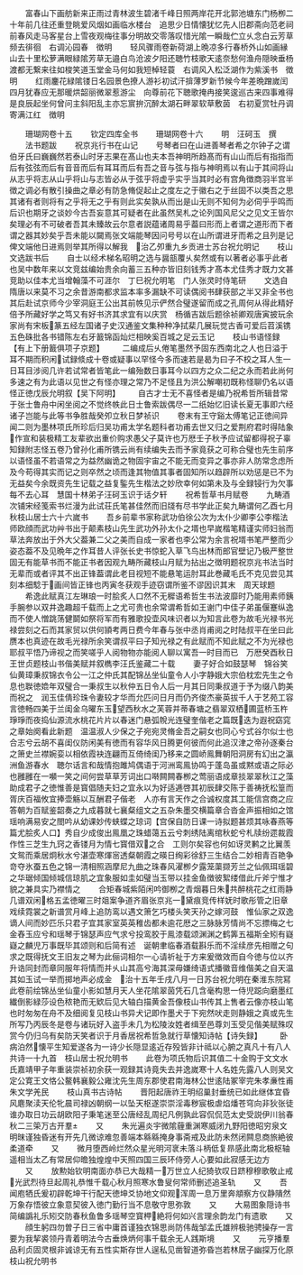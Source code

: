 <!-- { "loadSidebar": true } -->
　　富春山下画舫新来正雨过青林波生碧渚千峰日照两岸花开北郭池塘东门杨栁二十年前几往还重登眺爱风烟如画临水楼台　追思少日情懐犹忆先人旧郡斋向范老祠前春风走马客星台上雪夜观梅往事分明故交零落叹惜光隂一瞬哉伫立乆念白云芳草频去徘徊　右调沁园春　徴明
　　轻风骤雨卷新荷湖上晩凉多行春桥外山如画縁山去十里松萝满眼緑隂芳草无邉白鸟沧波夕阳还聴竹枝歌天逺奈愁何渔舟隠映垂杨渡都无繋来往如梭笑道玉堂金马何如我短棹轻蓑　右调风入松泛湖作为紫溪书　徴明
　　红雨鏖花緑隂镂日名园景色撩人游衫初试汗揜薄罗新节候今年差晩蹭嵗闰四月犹春应无那暖烘韶丽微翠惹游尘　向尊前花下聴歌掩冉接笑逡巡古来四事难得是良辰起坐何曾问主斜阳乱主亦忘賔拚沉醉太湖石畔翠软草敷茵　右初夏赏牡丹调寄满江红　徴明






　　珊瑚网卷十五
　　钦定四库全书
　　珊瑚网卷十六
　　明　汪砢玉　撰
　　法书题跋
　　祝京兆行书在山记
　　号琴者曰在山进善琴者希之尔钟子之谓伯牙氏曰巍巍然若泰山时牙志果在髙山也夫本吾神明所趋髙而有山山而后有指指而后有弦弦而后有音音而后有耳耳而后有吾之音与弦与指与神明焉以有山于其间将山从志乎将志从山乎将山与志皆必从于弦乎将虚乎实乎当其时必有宫角徴商羽半宫半徴之调必有散引操曲之章必有防急脩促起止之度左之于徽右之于丝固不以类吾之思其诸有者则将有之乎将无之乎有则此实矣孰从而出是山无则不知何为必伺乎乎鸣而后识也期牙之谈妙今古吾妄意其可疑者在此虽然吴札之论列国风尼父之见文王皆尔矣理必有不可破者吾其未臻故云尔意者説蕴诸周易乎葢曰形而上者谓之道形而下者谓之器其妙矣乎吾未能以闚焉张文端能琴因问号号以在山所谓进牙而希之且列是记俾文端他日进焉则举其所得以解我　治乙夘重九乡贡进士苏台祝允明记
　　枝山文选跋书后
　　自士以经术梯名昭明之选与醤瓿覆乆矣然或有以著者必事乎此者也吴中数年来以文竞兹编始贵余向蓄三五种亦皆旧刻钱秀才髙本尤佳秀才既力文甚竞助以佳本尤当增翰藻不可涯尔　丁巳祝允明笔　门人张灵时侍笔研
　　文选自隋唐以来莫不习之余昔游南都求监本率多漏缺不可读偶阅书肆获部之半又非全书也其后赴试京师今少宰洞庭王公出其前帙见示俨然合璧遂留而成之孔周何从得此精好倍予所藏好学之笃又有好书济其求宜有以庆赏　杨循吉跋后题徐祯卿观唐寅披玩余家尚有宋板篆五经左国诸子史汉通鉴文集种种净拭棐几展玩觉古香可爱后苕溪镌五色硃批各书错陈左右牙籖锦函灿烂相映奚百城之足云玉记
　　枝山书语怪録【有上下册籖俱项子京题】
　　二编成后乆倦笔墨然予固东西南北之人也日溢于耳不期而积闲试録倐成十卷或疑事以罕怪今多而速若是曷为曰子不校之耳人生一日耳目涉阅几许若试常者皆笔此一编殆数日事耳今以四方之众二纪之永而若此尚何多速之有为此语以见世之有怪亦理之常乃不足怪且为洪公解嘲初既称怪聊仍名以语怪正徳戊辰允明叙【吴下阿明】
　　自古才士无不喜怪者是编乃祝希哲所辑昔常于张士鲁舟中闲坐阅之不觉终帙此日士鲁索跋偶尽一二纸始忆旧读长夏无事即六经诸子岂能与此等书争胜哉癸夘立秋日梦祯识
　　卷末有王守谿太傅笔记正徳间异闻二则为墨林项氏所珍后归吴功甫太学名题科者功甫去世又归之爱荆府君时得陆象作宣和装极精工友辈欲出重价购求愚父子莫许也万厯壬子秋予应试留都得祝子辜知録附志怪五卷乃曾孙化甫所镌云尚有续编失去而予家竟获之可称合璧也先生前序以语怪虽不若语常之为益然幽诡之物固宇宙之不能无而变异之事亦非人防常念虑所及今苟得其实而记之则卒然之顷而逢其物值其事者固知所以趋辟所以劝惩是已不为无益矣今余既资先生记载之益复鍳先生楷法之妙欣幸何如第未及与全録锓行为欠事每不去心耳　慧国十林弟子汪砢玉识于话夕轩
　　祝希哲草书月赋卷
　　九畴酒次铺宋经笺索书烂漫为此试荘氏笔甚佳然而旧牋有尽书学此正矣九畴谓何乙酉七月秋枝山居士六十六嵗书
　　吾乡前辈书家称武功伯徐公次为太仆少卿李公李楷法师欧顔而武功艸书出于颠素枝山先生武功外孙太仆之壻也早嵗楷笔精谨实师妇翁而草法奔放出于外大父葢兼二父之美而自成一家者也李公常为余言祝壻书笔严整而少姿态葢不及见晩年之作耳昔人评张长史书惊蛇入草飞鸟出林而郎官壁记乃极严整世固无有能草书而不能正书者因观九畴所藏枝山月赋为拈出之徴明题祝京兆书法当时无辈而或者评其不出正锋葢谓此老目视短不能悬笔运肘耳此巻藏毛氏不克见尝见其刻本细騐于画间皆正锋也丙寅冬获观手迹窃谓所鉴不谬因识其末　周天球题
　　希逸此赋真江左琳琅一时脍炙人口然不无穉语希哲生书法波靡时乃能用素师銕手腕参以双井逸趣超千载而上之尤可贵也余常谓希哲如王谢门中佳子弟虽偃蹇纵逸而不使人憎跳荡健鬬如祭将军而有雅歌投壶风味识者以为知言此卷为故毛光禄书光禄尝刻之石而其家贸以供何頴考两日费今年春与张中丞肖甫阅之时陆叔平在坐曰此赝本也真迹在故毛光禄所余笑谓叔平曰子知光禄之有此赋而不知此赋之不为光禄也耶叔平悟乃谛视之而笑嗟乎人阅物物亦能阅人聊以寓吾一时目而已　万厯癸酉秋日王世贞题枝山书偕美赋并叙檇李汪氏鉴藏二十载
　　妻子好合如鼓瑟琴　锦谷笑仙黄璋秉叔锦衣令公一江之仲氏其配锦丛坐仙童令人小字静娥大宗伯枕宏先生之令息也聫徳嫓年双璧合一秉叔生以秋仲五日令人后一月其日同秉叔道于予为缀八韵美而祝之　润玉佳倩珍珠令妻较才华而允匹问日月而仍齐俊杰豪英拔千人于艺苑工容言徳畅四美于兰闺金乌曜东玉望西秋水之芙蓉并蒂春塘之翡翠双栖圃蓝桥玉杵琤琤而夜捣仙源流水桃花片片以春迷门悬弧帨光连璧奎偕老之篇既迭为遐祝窈窕之章始阕看此新题　温温淑人少保之子宛宛灵脩金吾之嗣女也同心兮式谷尔似士也合志兮云胡不喜闺仪防闲美有徳而有容华风日腾更何彼而何此追汉津之帝孙逐秦台之箫史兰襟婉娈以相依霞袂连翩而互倚绮闺乃移来之圆峤鳯舞朝阳洞房有幻出之瀛洲鱼游春水　聴尔话言和哉情抱雎鸠偶语于河洲鸾鳯协鸣于蓬岛虽或黙或语之际必也雝雝在一嚬一笑之间何尝草草芳词出口啭闗闗春栁之莺丽语成章掞翠翠秋江之藻助成君子之徳惟善是寳倡随夫妇之宜永以为好适逓啓其初辰肆交陈于善祷抚松篁而胥庆百福攸宜捧壶觞以互酬君子偕老　人亦有言天作之合诚权度其工能信宫商之应答朝为百赋鉴韶奏之九成暮就七襄粲组文之五杂朱墨交横篇章合沓金声振相如之馆瑶响满易安之閤吟从幼课妙传蛱蝶之琼词【宫保自防日课一诗拟题甚烦其咏春燕等篇尤脍炙人口】秀自少成俊出鳯凰之珠蜡蔼五云兮刺绣陆离绾秋蛇兮札牍纷遝裁霞作性三芝生九窍之香镂月为情七寳借双之合　工则尔矣容也何如讶灵鹣之比翼羡文鸳而乘居炯秋水兮湛壶寒煇宻透粲朝霞之暎日绚彩徐舒三生结合二妙相青百艳争竒夺氷蚕五色之锦一清相照涵摩尼九曲之珠春风濯栁夕露笼蕖撷芳兰之仙佩珥瑶碧之华琚倾国倾城信琼肌之宜象服如圭如璧当玉带以挂金鱼徴彼絮缕借此斤斧宁惟才貌之兼具实乃襟情之
　　合矩春城紫陌闲吟御栁之青烟暮日朱共醉桃花之红雨静几谱双闲格五孟徳曜三时爼案争道齐眉张京兆一黛痕竞传样妩时歌彤管之旧章戏续霓裳之新谱赏月峰上追防鸾以遇文箫乞巧楼头笑天孙之嫁河鼓　惟仙家之双逸谪人间而妙匹乐只君子宜其家室英英稚齿都未逾花厯之三脉脉芳情尚不忘摽梅之七金舂玉应兮和瑶琴于锦瑟声应气求兮投鸾胶于鳯漆载颂渊渊之鹤筭五福斯全矧有嶷嶷之麟児万事既毕其颂则和后简有述　诞朝聿临春酒载斟乐而不淫续彦先相赠之句求之既得抚文王旧友之琴为此俪词相尔一心请祈祉于方来爰徴效而自今徳与位以齐升诰同封而章同服年将情而并乆山其高兮海其深毋嫌绮语式播徽音维偕美之自天温其如玉试一举而掷地声必成金　治十五年壬戌八月一日苏台祝允明在秦淮东院冩此卷前绘锦丛坐仙童小影如慧月天人坐花隂翠茵凭石几含毫构思一侍児跽向磨墨红纎倒影緑莎设色秾艳而无欵后见大轴白描黄金吾像枝山书传其上售者云像亦枝山笔也时匆匆在舟不及细阅复见枝山书异犬记即作墨犬于下宛然吠走则静娥之真或先生所写乃丙辰冬是卷与诸玩好入盗手未几为松陵汝姓者缉至邑尊刘玉受见偕美赋殊叹赏今仍归乌有矣防天笑者识于月香居祝希哲急就行草懐知诗帖【诗失録】
　　卧病泊然懐平生知爱遂各为一诗少长隠显逺近存殁皆非计祗以心腑之真凡十有八人共诗一十九首　枝山居士祝允明书
　　此卷为项氏物后识其值二十金购于文文水氏嘉靖甲子年重装崇祯初余获一观録其诗竟失去并逸嵗寒十人名姓先露八人则吴文定公寛王文恪公鳌韩襄毅公雍沈先生周东郡使君南海林公世逺陆冢宰完朱孝亷性甫朱文学羌民
　　枝山真书古诗帖
　　晋阳起唐祚王明绍巢封垂统已如此继体宜昏风麀聚渎天伦牝晨司禄凶朝纲一以坠天枢遂崇崇淫毒秽宸极虐焰燔苍穹向非狄张徒谁办取日功云胡欧阳子秉笔迷至公唐经乱周纪凡例孰此容侃侃范太史受説伊川翁春秋二三筞万古开羣
　　又
　　朱光遍炎宇微隂薶重渊寒威闭九野阳徳昭穷泉文明昩谨独昏迷有开先几微谅难忽善端本緜緜掩身事斋戒及此防未然闭闗息商旅絶彼柔道牵
　　又
　　微月堕西岭烂然众星光明河衺未落斗柄低复昻感此南北极枢轴遥相当太乙有常居仰曕独煌煌中天照四国三辰环侍旁人心要如此寂感无边方
　　又
　　放勲始钦明南面亦恭已大哉精一万世立人纪猗欤叹日跻穆穆歌敬止戒光武烈待旦起周礼恭惟千载心秋月照寒水鲁叟何常师删述追圣轨
　　又
　　吾闻庖牺氏爰初辟乾坤干行配天徳坤爻协地文仰观浑周一息万里奔頫察方仪静隤然万象存悟彼立象意契彼入徳门勤行当不息敬守思弥敦
　　又
　　大易图象隠诗书简编譌礼乐矧交防春秋鱼鲁多瑶琴空寳柙絶将何如兴言理余韵龙门有遗歌
　　又
　　顔生躬四勿曽子日三省中庸首谨独衣锦思尚防伟哉邹孟氏雄辨极驰骋操存一言要为我挈裘领丹青着明法今古垂焕炳何事千载余无人践斯境
　　又
　　元亨播羣品利贞固灵根非诚谅无有五性实斯存世人逞私见凿智道弥昏岂若林居子幽探万化原　枝山祝允明书
